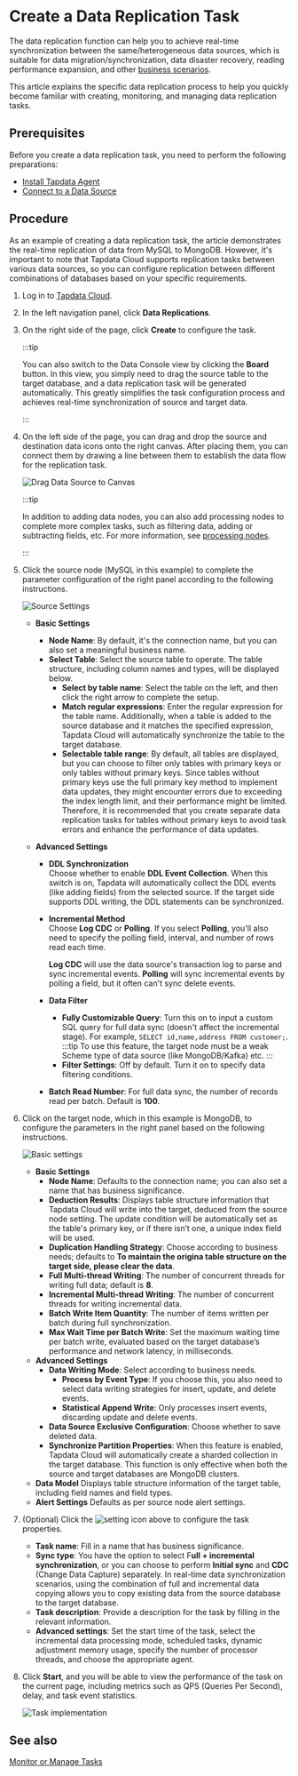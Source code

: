 # Create a Data Replication Task

The data replication function can help you to achieve real-time synchronization between the same/heterogeneous data sources, which is suitable for data migration/synchronization, data disaster recovery, reading performance expansion, and other [business scenarios](../../introduction/use-cases.md). 

This article explains the specific data replication process to help you quickly become familiar with creating, monitoring, and managing data replication tasks.

## Prerequisites

Before you create a data replication task, you need to perform the following preparations:

* [Install Tapdata Agent](../../quick-start/install-agent)
* [Connect to a Data Source](../../quick-start/connect-database.md)

## Procedure

As an example of creating a data replication task, the article demonstrates the real-time replication of data from MySQL to MongoDB. However, it's important to note that Tapdata Cloud supports replication tasks between various data sources, so you can configure replication between different combinations of databases based on your specific requirements.

1. Log in to [Tapdata Cloud](https://cloud.tapdata.io/).

2. In the left navigation panel, click **Data Replications**.

3. On the right side of the page, click **Create** to configure the task.

   :::tip

   You can also switch to the Data Console view by clicking the **Board** button. In this view, you simply need to drag the source table to the target database, and a data replication task will be generated automatically. This greatly simplifies the task configuration process and achieves real-time synchronization of source and target data.

   :::

4. On the left side of the page, you can drag and drop the source and destination data icons onto the right canvas. After placing them, you can connect them by drawing a line between them to establish the data flow for the replication task.

   ![Drag Data Source to Canvas](../../images/drag_database.png)

   :::tip

   In addition to adding data nodes, you can also add processing nodes to complete more complex tasks, such as filtering data, adding or subtracting fields, etc. For more information, see [processing nodes](../data-development/process-node.md).

   :::

5. Click the source node (MySQL in this example) to complete the parameter configuration of the right panel according to the following instructions.

   ![Source Settings](../../images/data_source_settings.png)

   * **Basic Settings**      

      * **Node Name**: By default, it's the connection name, but you can also set a meaningful business name.
      * **Select Table**: Select the source table to operate. The table structure, including column names and types, will be displayed below.      
        * **Select by table name**: Select the table on the left, and then click the right arrow to complete the setup.
        * **Match regular expressions**: Enter the regular expression for the table name. Additionally, when a table is added to the source database and it matches the specified expression, Tapdata Cloud will automatically synchronize the table to the target database.
        * **Selectable table range**: By default, all tables are displayed, but you can choose to filter only tables with primary keys or only tables without primary keys. Since tables without primary keys use the full primary key method to implement data updates, they might encounter errors due to exceeding the index length limit, and their performance might be limited. Therefore, it is recommended that you create separate data replication tasks for tables without primary keys to avoid task errors and enhance the performance of data updates.

   * **Advanced Settings**      

      * **DDL Synchronization**      
        Choose whether to enable **DDL Event Collection**. When this switch is on, Tapdata will automatically collect the DDL events (like adding fields) from the selected source. If the target side supports DDL writing, the DDL statements can be synchronized.      

      * **Incremental Method**      
        Choose **Log CDC** or **Polling**. If you select **Polling**, you'll also need to specify the polling field, interval, and number of rows read each time.

        **Log CDC** will use the data source's transaction log to parse and sync incremental events. **Polling** will sync incremental events by polling a field, but it often can't sync delete events.      

      * **Data Filter**      

        * **Fully Customizable Query**: Turn this on to input a custom SQL query for full data sync (doesn't affect the incremental stage). For example, `SELECT id,name,address FROM customer;`.
          :::tip
          To use this feature, the target node must be a weak Scheme type of data source (like MongoDB/Kafka) etc.
          ::: 
        * **Filter Settings**: Off by default. Turn it on to specify data filtering conditions.      

      * **Batch Read Number**: For full data sync, the number of records read per batch. Default is **100**.     

6. Click on the target node, which in this example is MongoDB, to configure the parameters in the right panel based on the following instructions.

   ![Basic settings](../../images/data_copy_normal_setting.png)

   * **Basic Settings**
     * **Node Name**: Defaults to the connection name; you can also set a name that has business significance.
     * **Deduction Results**: Displays table structure information that Tapdata Cloud will write into the target, deduced from the source node setting. The update condition will be automatically set as the table's primary key, or if there isn’t one, a unique index field will be used.
     * **Duplication Handling Strategy**: Choose according to business needs; defaults to **To maintain the origina table structure on the target side, please clear the data**.
     * **Full Multi-thread Writing**: The number of concurrent threads for writing full data; default is **8**.
     * **Incremental Multi-thread Writing**: The number of concurrent threads for writing incremental data.
     * **Batch Write Item Quantity**: The number of items written per batch during full synchronization.
     * **Max Wait Time per Batch Write**: Set the maximum waiting time per batch write, evaluated based on the target database’s performance and network latency, in milliseconds.
   * <span id="advanced-settings">**Advanced Settings**</span>
     * **Data Writing Mode**: Select according to business needs.
       * **Process by Event Type**: If you choose this, you also need to select data writing strategies for insert, update, and delete events.
       * **Statistical Append Write**: Only processes insert events, discarding update and delete events.
     * **Data Source Exclusive Configuration**: Choose whether to save deleted data.
     * **Synchronize Partition Properties**: When this feature is enabled, Tapdata Cloud will automatically create a sharded collection in the target database. This function is only effective when both the source and target databases are MongoDB clusters.
   * **Data Model**
     Displays table structure information of the target table, including field names and field types.
   * **Alert Settings**
     Defaults as per source node alert settings.

7. (Optional) Click the ![setting](../../images/setting.png) icon above to configure the <span id="task-attr">task properties</span>.

   * **Task name**: Fill in a name that has business significance.
   * **Sync type**: You have the option to select F**ull + incremental synchronization**, or you can choose to perform **Initial sync** and **CDC** (Change Data Capture) separately. In real-time data synchronization scenarios, using the combination of full and incremental data copying allows you to copy existing data from the source database to the target database.
   * **Task description**: Provide a description for the task by filling in the relevant information.
   * **Advanced settings**: Set the start time of the task, select the incremental data processing mode, scheduled tasks, dynamic adjustment memory usage, specify the number of processor threads, and choose the appropriate agent.

8. Click **Start**, and you will be able to view the performance of the task on the current page, including metrics such as QPS (Queries Per Second), delay, and task event statistics.

   ![Task implementation](../../images/copy_data_monitor_en.png)



## See also

[Monitor or Manage Tasks](manage-task.md)

